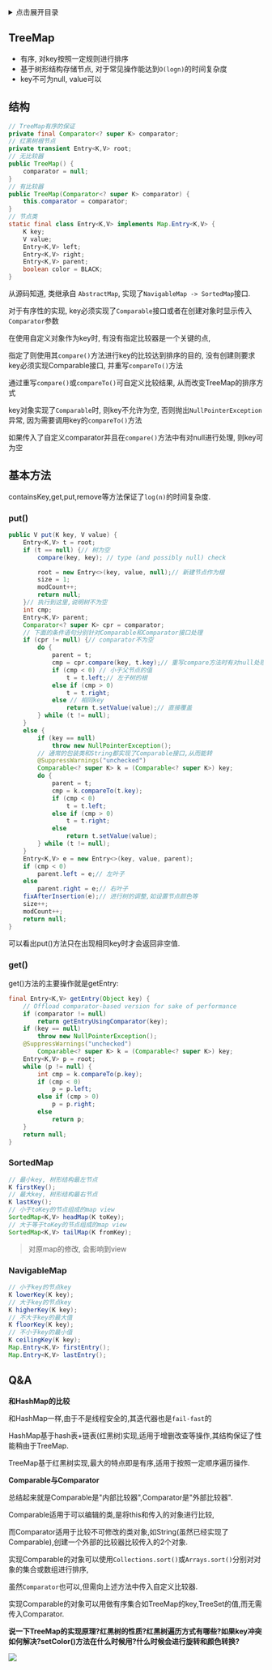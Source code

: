 <details>
<summary>点击展开目录</summary>
<!-- TOC -->

- [TreeMap](#treemap)
- [结构](#结构)
- [基本方法](#基本方法)
    - [put()](#put)
    - [get()](#get)
    - [SortedMap](#sortedmap)
    - [NavigableMap](#navigablemap)
- [Q&A](#qa)

<!-- /TOC -->
</details>

## TreeMap

* 有序, 对key按照一定规则进行排序
* 基于树形结构存储节点, 对于常见操作能达到`O(logn)`的时间复杂度
* key不可为null, value可以

## 结构

```Java
// TreeMap有序的保证
private final Comparator<? super K> comparator;
// 红黑树根节点
private transient Entry<K,V> root;
// 无比较器
public TreeMap() {
    comparator = null;
}
// 有比较器
public TreeMap(Comparator<? super K> comparator) {
    this.comparator = comparator;
}
// 节点类
static final class Entry<K,V> implements Map.Entry<K,V> {
    K key;
    V value;
    Entry<K,V> left;
    Entry<K,V> right;
    Entry<K,V> parent;
    boolean color = BLACK;
}
```

从源码知道, 类继承自 `AbstractMap`, 实现了`NavigableMap -> SortedMap`接口.

对于有序性的实现, key必须实现了`Comparable`接口或者在创建对象时显示传入`Comparator`参数

在使用自定义对象作为key时, 有没有指定比较器是一个关键的点,

指定了则使用其`compare()`方法进行key的比较达到排序的目的, 没有创建则要求key必须实现Comparable接口, 并重写`compareTo()`方法

通过重写`compare()`或`compareTo()`可自定义比较结果, 从而改变TreeMap的排序方式

key对象实现了`Comparable`时, 则key不允许为空, 否则抛出`NullPointerException`异常, 因为需要调用key的`compareTo()`方法

如果传入了自定义comparator并且在`compare()`方法中有对null进行处理, 则key可为空

## 基本方法

containsKey,get,put,remove等方法保证了`log(n)`的时间复杂度.

### put()

```Java
public V put(K key, V value) {
    Entry<K,V> t = root;
    if (t == null) {// 树为空
        compare(key, key); // type (and possibly null) check

        root = new Entry<>(key, value, null);// 新建节点作为根
        size = 1;
        modCount++;
        return null;
    }// 执行到这里,说明树不为空
    int cmp;
    Entry<K,V> parent;
    Comparator<? super K> cpr = comparator;
    // 下面的条件语句分别针对Comparable和Comparator接口处理
    if (cpr != null) {// comparator不为空
        do {
            parent = t;
            cmp = cpr.compare(key, t.key);// 重写compare方法时有对null处理,则key可以为空
            if (cmp < 0) // 小于父节点的值
                t = t.left;// 左子树的根
            else if (cmp > 0)
                t = t.right;
            else // 相同key
                return t.setValue(value);// 直接覆盖
        } while (t != null);
    }
    else {
        if (key == null)
            throw new NullPointerException();
        // 通常的包装类和String都实现了Comparable接口,从而能转
        @SuppressWarnings("unchecked")
        Comparable<? super K> k = (Comparable<? super K>) key;
        do {
            parent = t;
            cmp = k.compareTo(t.key);
            if (cmp < 0)
                t = t.left;
            else if (cmp > 0)
                t = t.right;
            else
                return t.setValue(value);
        } while (t != null);
    }
    Entry<K,V> e = new Entry<>(key, value, parent);
    if (cmp < 0)
        parent.left = e;// 左叶子
    else
        parent.right = e;// 右叶子
    fixAfterInsertion(e);// 进行树的调整,如设置节点颜色等
    size++;
    modCount++;
    return null;
}
```

可以看出put()方法只在出现相同key时才会返回非空值.

### get()

get()方法的主要操作就是getEntry:

```Java
final Entry<K,V> getEntry(Object key) {
    // Offload comparator-based version for sake of performance
    if (comparator != null)
        return getEntryUsingComparator(key);
    if (key == null)
        throw new NullPointerException();
    @SuppressWarnings("unchecked")
        Comparable<? super K> k = (Comparable<? super K>) key;
    Entry<K,V> p = root;
    while (p != null) {
        int cmp = k.compareTo(p.key);
        if (cmp < 0)
            p = p.left;
        else if (cmp > 0)
            p = p.right;
        else
            return p;
    }
    return null;
}
```


### SortedMap

```Java
// 最小key, 树形结构最左节点
K firstKey();
// 最大key, 树形结构最右节点
K lastKey();
// 小于toKey的节点组成的map view
SortedMap<K,V> headMap(K toKey);
// 大于等于toKey的节点组成的map view
SortedMap<K,V> tailMap(K fromKey);
```

> 对原map的修改, 会影响到view

### NavigableMap

```Java
// 小于key的节点key
K lowerKey(K key);
// 大于key的节点key
K higherKey(K key);
// 不大于key的最大值
K floorKey(K key);
// 不小于key的最小值
K ceilingKey(K key);
Map.Entry<K,V> firstEntry();
Map.Entry<K,V> lastEntry();
```

## Q&A

**和HashMap的比较**

和HashMap一样,由于不是线程安全的,其迭代器也是`fail-fast`的

HashMap基于hash表+链表(红黑树)实现,适用于增删改查等操作,其结构保证了性能稍由于TreeMap.

TreeMap基于红黑树实现,最大的特点即是有序,适用于按照一定顺序遍历操作.


**Comparable与Comparator**

总结起来就是Comparable是"内部比较器",Comparator是"外部比较器".

Comparable适用于可以编辑的类,是将this和传入的对象进行比较,

而Comparator适用于比较不可修改的类对象,如String(虽然已经实现了Comparable),创建一个外部的比较器比较传入的2个对象.

实现Comparable的对象可以使用`Collections.sort()`或`Arrays.sort()`分别对对象的集合或数组进行排序,

虽然`Comparator`也可以,但需向上述方法中传入自定义比较器.

实现Comparable的对象可以用做有序集合如TreeMap的key,TreeSet的值,而无需传入Comparator.

**说一下TreeMap的实现原理?红黑树的性质?红黑树遍历方式有哪些?如果key冲突如何解决?setColor()方法在什么时候用?什么时候会进行旋转和颜色转换?**


[![](https://static.segmentfault.com/v-5b1df2a7/global/img/creativecommons-cc.svg)](https://creativecommons.org/licenses/by-nc-nd/4.0/)
